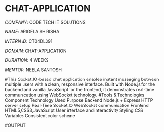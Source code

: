 # CHAT-APPLICATION

*COMPANY*: CODE TECH IT SOLUTIONS

*NAME*: ARIGELA SHIRISHA

*INTERN ID*: CT04DL391

*DOMAIN*: CHAT-APPLICATION

*DURATION*: 4 WEEKS

*MENTOR*: NEELA SANTOSH

#This Socket.IO-based chat application enables instant messaging between multiple users with a clean, responsive interface. Built with Node.js for the backend and vanilla JavaScript for the frontend, it demonstrates real-time communication using WebSocket technology.
#Tools & Technologies
Component	 Technology Used	      Purpose
Backend	   Node.js + Express	    HTTP server setup
Real-Time	 Socket.IO	            WebSocket communication
Frontend	 HTML5,CSS3,JavaScript	User interface and interactivity
Styling	   CSS Variables	        Consistent color scheme

#OUTPUT

